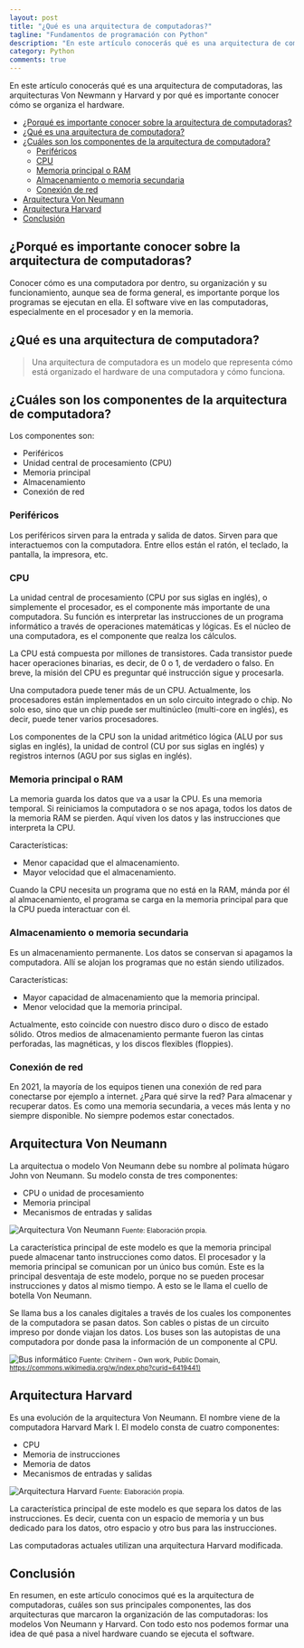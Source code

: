 ```yaml
---
layout: post
title: "¿Qué es una arquitectura de computadoras?"
tagline: "Fundamentos de programación con Python"
description: "En este artículo conocerás qué es una arquitectura de computadoras, las arquitecturas Von Newmann y Harvard, y por qué es importante conocer cómo se organiza el hardware."
category: Python
comments: true
---
```


En este artículo conocerás qué es una arquitectura de computadoras, las arquitecturas Von Newmann y Harvard y por qué es importante conocer cómo se organiza el hardware.  

- [¿Porqué es importante conocer sobre la arquitectura de computadoras?](#porqué-es-importante-conocer-sobre-la-arquitectura-de-computadoras)
- [¿Qué es una arquitectura de computadora?](#qué-es-una-arquitectura-de-computadora)
- [¿Cuáles son los componentes de la arquitectura de computadora?](#cuáles-son-los-componentes-de-la-arquitectura-de-computadora)
  - [Periféricos](#periféricos)
  - [CPU](#cpu)
  - [Memoria principal o RAM](#memoria-principal-o-ram)
  - [Almacenamiento o memoria secundaria](#almacenamiento-o-memoria-secundaria)
  - [Conexión de red](#conexión-de-red)
- [Arquitectura Von Neumann](#arquitectura-von-neumann)
- [Arquitectura Harvard](#arquitectura-harvard)
- [Conclusión](#conclusión)

## ¿Porqué es importante conocer sobre la arquitectura de computadoras?

Conocer cómo es una computadora por dentro, su organización y su funcionamiento, aunque sea de forma general, es importante porque los programas se ejecutan en ella. El software vive en las computadoras, especialmente en el procesador y en la memoria.  

## ¿Qué es una arquitectura de computadora?  

> Una arquitectura de computadora es un modelo que representa cómo está organizado el hardware de una computadora y cómo funciona.  

## ¿Cuáles son los componentes de la arquitectura de computadora?

Los componentes son:  

- Periféricos
- Unidad central de procesamiento (CPU)
- Memoria principal
- Almacenamiento
- Conexión de red  

### Periféricos  

Los periféricos sirven para la entrada y salida de datos. Sirven para que interactuemos con la computadora. Entre ellos están el ratón, el teclado, la pantalla, la impresora, etc.  

<p style="text-align: center;">
<i class="fas fa-desktop" style='font-size:80px;color: #1e6bb8;'></i>
<i class="fas fa-mouse" style='font-size:80px;color: #1e6bb8;'></i>
</p>

### CPU  

La unidad central de procesamiento (CPU por sus siglas en inglés), o simplemente el procesador, es el componente más importante de una computadora. Su función es interpretar las instrucciones de un programa informático a través de operaciones matemáticas y lógicas. Es el núcleo de una computadora, es el componente que realza los cálculos.  

<p style="text-align: center;">
<i class="fas fa-microchip" style='font-size:80px;color: #1e6bb8;'></i>
</p>  

La CPU está compuesta por millones de transistores. Cada transistor puede hacer operaciones binarias, es decir, de 0 o 1, de verdadero o falso. En breve, la misión del CPU es preguntar qué instrucción sigue y procesarla.  

Una computadora puede tener más de un CPU. Actualmente, los procesadores están implementados en un solo circuito integrado o chip. No solo eso, sino que un chip puede ser multinúcleo (multi-core en inglés), es decir, puede tener varios procesadores.  

Los componentes de la CPU son la unidad aritmético lógica (ALU por sus siglas en inglés), la unidad de control (CU por sus siglas en inglés) y registros internos (AGU por sus siglas en inglés).  

### Memoria principal o RAM  

La memoria guarda los datos que va a usar la CPU. Es una memoria temporal. Si reiniciamos la computadora o se nos apaga, todos los datos de la memoria RAM se pierden. Aquí viven los datos y las instrucciones que interpreta la CPU.  

<p style="text-align: center;">
<i class="fas fa-memory" style='font-size:80px;color: #1e6bb8;'></i>
</p>  

Características:

- Menor capacidad que el almacenamiento.
- Mayor velocidad que el almacenamiento.

Cuando la CPU necesita un programa que no está en la RAM, mánda por él al almacenamiento, el programa se carga en la memoria principal para que la CPU pueda interactuar con él.  

### Almacenamiento o memoria secundaria  

Es un almacenamiento permanente. Los datos se conservan si apagamos la computadora. Allí se alojan los programas que no están siendo utilizados.  

<p style="text-align: center;">
<i class="fas fa-hdd" style='font-size:80px;color: #1e6bb8;'></i>
</p>

Características:

- Mayor capacidad de almacenamiento que la memoria principal.
- Menor velocidad que la memoria principal.  

Actualmente, esto coincide con nuestro disco duro o disco de estado sólido. Otros medios de almacenamiento permante fueron las cintas perforadas, las magnéticas, y los discos flexibles (floppies).  

### Conexión de red

En 2021, la mayoría de los equipos tienen una conexión de red para conectarse por ejemplo a internet. ¿Para qué sirve la red? Para almacenar y recuperar datos. Es como una memoria secundaria, a veces más lenta y no siempre disponible. No siempre podemos estar conectados.  

<p style="text-align: center;">
<i class="fas fa-wifi" style='font-size:80px;color: #1e6bb8;'></i>
</p>

## Arquitectura Von Neumann  

La arquitectua o modelo Von Neumann debe su nombre al polímata húgaro John von Neumann. Su modelo consta de tres componentes:

- CPU o unidad de procesamiento
- Memoria principal
- Mecanismos de entradas y salidas  

![Arquitectura Von Neumann](/assets/images/modelo_von_neumann.png "Arquitectura Von Neumann")
<small>Fuente: Elaboración propia.</small>

La característica principal de este modelo es que la memoria principal puede almacenar tanto instrucciones como datos. El procesador y la memoria principal se comunican por un único bus común. Este es la principal desventaja de este modelo, porque no se pueden procesar instrucciones y datos al mismo tiempo. A esto se le llama el cuello de botella Von Neumann.  

Se llama bus a los canales digitales a través de los cuales los componentes de la computadora se pasan datos. Son cables o pistas de un circuito impreso por donde viajan los datos. Los buses son las autopistas de una computadora por donde pasa la información de un componente al CPU.  

![Bus informático](/assets/images/motherboard_bus.jpg "Bus informático")
<small>Fuente: Chrihern - Own work, Public Domain, <https://commons.wikimedia.org/w/index.php?curid=6419441)></small>

## Arquitectura Harvard  

Es una evolución de la arquitectura Von Neumann. El nombre viene de la computadora Harvard Mark I. El modelo consta de cuatro componentes:  

- CPU
- Memoria de instrucciones
- Memoria de datos
- Mecanismos de entradas y salidas  

![Arquitectura Harvard](/assets/images/modelo_harvard.png "Arquitectura Harvard")
<small>Fuente: Elaboración propia.</small>

La característica principal de este modelo es que separa los datos de las instrucciones. Es decir, cuenta con un espacio de memoria y un bus dedicado para los datos, otro espacio y otro bus para las instrucciones.  

Las computadoras actuales utilizan una arquitectura Harvard modificada.  

## Conclusión  

En resumen, en este artículo conocimos qué es la arquitectura de computadoras, cuáles son sus principales componentes, las dos arquitecturas que marcaron la organización de las computadoras: los modelos Von Neumann y Harvard. Con todo esto nos podemos formar una idea de qué pasa a nivel hardware cuando se ejecuta el software.  
